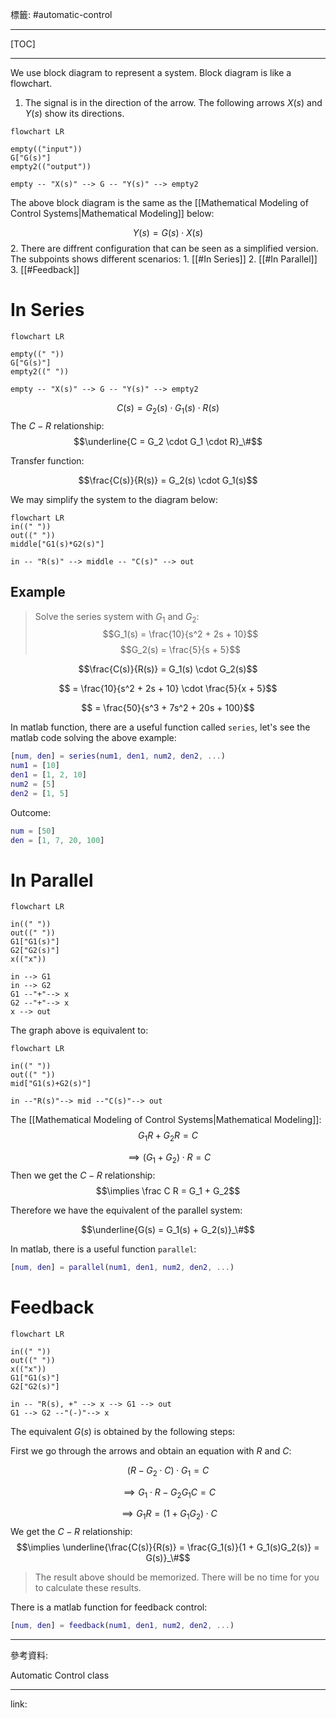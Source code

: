 標籤: #automatic-control 

---

[TOC]

---

We use block diagram to represent a system. Block diagram is like a flowchart.

1. The signal is in the direction of the arrow. The following arrows $X(s)$ and $Y(s)$ show its directions.
```mermaid
flowchart LR

empty(("input"))
G["G(s)"]
empty2(("output"))

empty -- "X(s)" --> G -- "Y(s)" --> empty2
```
The above block diagram is the same as the [[Mathematical Modeling of Control Systems|Mathematical Modeling]] below:

$$Y(s) = G(s) \cdot X(s)$$
2. There are diffrent configuration that can be seen as a simplified version. The subpoints shows different scenarios:
	1. [[#In Series]]
	2. [[#In Parallel]]
	3. [[#Feedback]]

# In Series

```mermaid
flowchart LR

empty((" "))
G["G(s)"]
empty2((" "))

empty -- "X(s)" --> G -- "Y(s)" --> empty2
```
$$C(s) = G_2(s) \cdot G_1(s) \cdot R(s)$$
The $C-R$ relationship:
$$\underline{C = G_2 \cdot G_1 \cdot R}_\#$$

Transfer function:

$$\frac{C(s)}{R(s)} = G_2(s) \cdot G_1(s)$$

We may simplify the system to the diagram below:

```mermaid
flowchart LR
in((" "))
out((" "))
middle["G1(s)*G2(s)"]

in -- "R(s)" --> middle -- "C(s)" --> out
```

## Example

> Solve the series system with $G_1$ and $G_2$:
> $$G_1(s) = \frac{10}{s^2 + 2s + 10}$$
> $$G_2(s) = \frac{5}{s + 5}$$


$$\frac{C(s)}{R(s)} = G_1(s) \cdot G_2(s)$$

$$ = \frac{10}{s^2 + 2s + 10} \cdot \frac{5}{x + 5}$$

$$ = \frac{50}{s^3 + 7s^2 + 20s + 100}$$

In matlab function, there are a useful function called `series`, let's see the matlab code solving the above example:

```matlab
[num, den] = series(num1, den1, num2, den2, ...)
num1 = [10]
den1 = [1, 2, 10]
num2 = [5]
den2 = [1, 5]
```

Outcome:

```matlab
num = [50]
den = [1, 7, 20, 100]
```

# In Parallel

```mermaid
flowchart LR

in((" "))
out((" "))
G1["G1(s)"]
G2["G2(s)"]
x(("x"))

in --> G1
in --> G2
G1 --"+"--> x
G2 --"+"--> x
x --> out
```

The graph above is equivalent to:

```mermaid
flowchart LR

in((" "))
out((" "))
mid["G1(s)+G2(s)"]

in --"R(s)"--> mid --"C(s)"--> out
```
The [[Mathematical Modeling of Control Systems|Mathematical Modeling]]:
$$G_1R + G_2R = C$$

$$ \implies (G_1 + G_2) \cdot R = C$$
Then we get the $C-R$ relationship:
$$\implies \frac C R = G_1 + G_2$$

Therefore we have the equivalent of the parallel system:

$$\underline{G(s) = G_1(s) + G_2(s)}_\#$$

In matlab, there is a useful function `parallel`:

```matlab
[num, den] = parallel(num1, den1, num2, den2, ...)
```

# Feedback

```mermaid
flowchart LR

in((" "))
out((" "))
x(("x"))
G1["G1(s)"]
G2["G2(s)"]

in -- "R(s), +" --> x --> G1 --> out
G1 --> G2 --"(-)"--> x
```

The equivalent $G(s)$ is obtained by the following steps:

First we go through the arrows and obtain an equation with $R$ and $C$:

$$(R - G_2 \cdot C)\cdot G_1 = C$$

$$\implies G_1 \cdot R - G_2 G_1 C = C$$

$$\implies G_1R = (1 + G_1G_2) \cdot C$$
We get the $C-R$ relationship:
$$\implies \underline{\frac{C(s)}{R(s)} = \frac{G_1(s)}{1 + G_1(s)G_2(s)} = G(s)}_\#$$

> The result above should be memorized. There will be no time for you to calculate these results.

There is a matlab function for feedback control:

```matlab
[num, den] = feedback(num1, den1, num2, den2, ...)
```

---

參考資料:

Automatic Control class

---

link:

